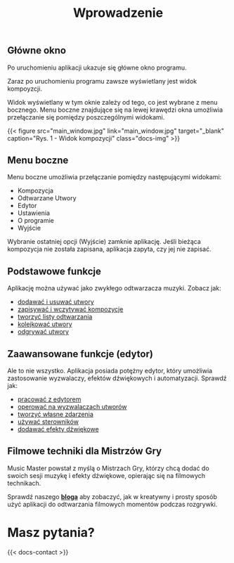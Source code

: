 ﻿---
title: "Wprowadzenie"
icon: "✨"
description: "Przedstawienie interfejsu i podstawowych możliwości aplikacji."
weight: 90
---

## Główne okno

Po uruchomieniu aplikacji ukazuje się główne okno programu.

Zaraz po uruchomieniu programu zawsze wyświetlany jest widok kompoyzcji.

Widok wyświetlany w tym oknie zależy od tego, co jest wybrane z menu bocznego. Menu boczne znajdujące się na lewej krawędzi okna umożliwia przełączanie się pomiędzy poszczególnymi widokami.

{{< figure src="main_window.jpg" link="main_window.jpg" target="_blank" caption="Rys. 1 - Widok kompozycji" class="docs-img" >}}

## Menu boczne
Menu boczne umożliwia przełączanie pomiędzy następującymi widokami:
- Kompozycja
- Odtwarzane Utwory
- Edytor
- Ustawienia
- O programie
- Wyjście

Wybranie ostatniej opcji (Wyjście) zamknie aplikację. Jeśli bieżąca kompozycja nie została zapisana, aplikacja zapyta, czy jej nie zapisać.

## Podstawowe funkcje

Aplikację można używać jako zwykłego odtwarzacza muzyki. Zobacz jak:
- [dodawać i usuwać utwory](docs/composition#adding-tracks)
- [zapisywać i wczytywać kompozycje](docs/composition#saving)
- [tworzyć listy odtwarzania](docs/playlists#new-list)
- [kolejkować utwory](docs/queues#enqueue)
- [odgrywać utwory](docs/play)

## Zaawansowane funkcje (edytor)

Ale to nie wszystko. Aplikacja posiada potężny edytor, który umożliwia zastosowanie wyzwalaczy, efektów dźwiękowych i automatyzacji. Sprawdź jak:
- [pracować z edytorem](docs/editor-basics)
- [operować na wyzwalaczach utworów](docs/playback-events)
- [tworzyć własne zdarzenia](docs/events)
- [używać sterowników](docs/providers)
- [dodawać efekty dźwiękowe](docs/effects)

## Filmowe techniki dla Mistrzów Gry

Music Master powstał z myślą o Mistrzach Gry, którzy chcą dodać do swoich sesji muzykę i efekty dźwiękowe, opierając się na filmowych technikach. 

Sprawdź naszego **[bloga](blog/)** aby zobaczyć, jak w kreatywny i prosty sposób użyć aplikacji do odtwarzania filmowych momentów podczas rozgrywki.

# Masz pytania?

{{< docs-contact >}}